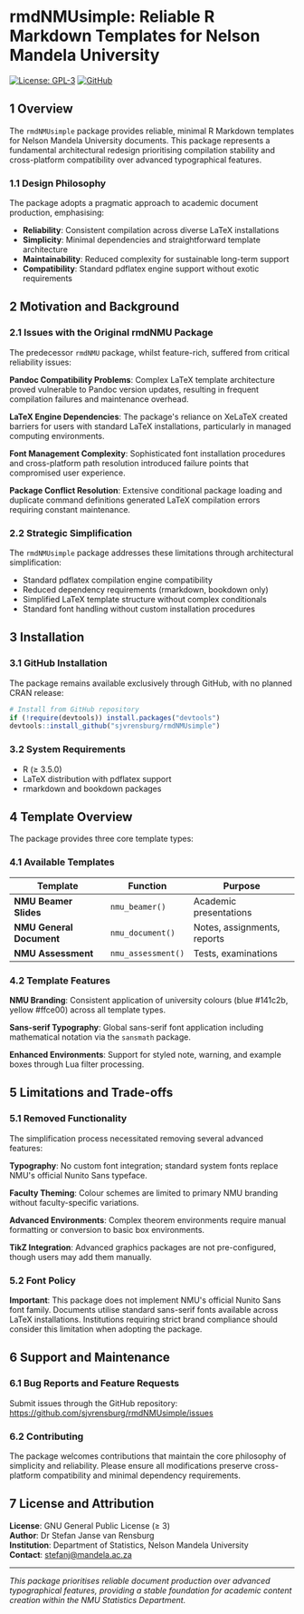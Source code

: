 # rmdNMUsimple: Reliable R Markdown Templates for Nelson Mandela University

[![License: GPL-3](https://img.shields.io/badge/License-GPL%20v3-blue.svg)](https://www.gnu.org/licenses/gpl-3.0)
[![GitHub](https://img.shields.io/badge/GitHub-sjvrensburg%2FrmdNMUsimple-blue)](https://github.com/sjvrensburg/rmdNMUsimple)

## 1 Overview

The `rmdNMUsimple` package provides reliable, minimal R Markdown templates for Nelson Mandela University documents. This package represents a fundamental architectural redesign prioritising compilation stability and cross-platform compatibility over advanced typographical features.

### 1.1 Design Philosophy

The package adopts a pragmatic approach to academic document production, emphasising:

- **Reliability**: Consistent compilation across diverse LaTeX installations
- **Simplicity**: Minimal dependencies and straightforward template architecture  
- **Maintainability**: Reduced complexity for sustainable long-term support
- **Compatibility**: Standard pdflatex engine support without exotic requirements

## 2 Motivation and Background

### 2.1 Issues with the Original rmdNMU Package

The predecessor `rmdNMU` package, whilst feature-rich, suffered from critical reliability issues:

**Pandoc Compatibility Problems**: Complex LaTeX template architecture proved vulnerable to Pandoc version updates, resulting in frequent compilation failures and maintenance overhead.

**LaTeX Engine Dependencies**: The package's reliance on XeLaTeX created barriers for users with standard LaTeX installations, particularly in managed computing environments.

**Font Management Complexity**: Sophisticated font installation procedures and cross-platform path resolution introduced failure points that compromised user experience.

**Package Conflict Resolution**: Extensive conditional package loading and duplicate command definitions generated LaTeX compilation errors requiring constant maintenance.

### 2.2 Strategic Simplification

The `rmdNMUsimple` package addresses these limitations through architectural simplification:

- Standard pdflatex compilation engine compatibility
- Reduced dependency requirements (rmarkdown, bookdown only)
- Simplified LaTeX template structure without complex conditionals
- Standard font handling without custom installation procedures

## 3 Installation

### 3.1 GitHub Installation

The package remains available exclusively through GitHub, with no planned CRAN release:

```r
# Install from GitHub repository
if (!require(devtools)) install.packages("devtools")
devtools::install_github("sjvrensburg/rmdNMUsimple")
```

### 3.2 System Requirements

- R (≥ 3.5.0)
- LaTeX distribution with pdflatex support
- rmarkdown and bookdown packages

## 4 Template Overview

The package provides three core template types:

### 4.1 Available Templates

| Template | Function | Purpose |
|----------|----------|---------|
| **NMU Beamer Slides** | `nmu_beamer()` | Academic presentations |
| **NMU General Document** | `nmu_document()` | Notes, assignments, reports |
| **NMU Assessment** | `nmu_assessment()` | Tests, examinations |

### 4.2 Template Features

**NMU Branding**: Consistent application of university colours (blue #141c2b, yellow #ffce00) across all template types.

**Sans-serif Typography**: Global sans-serif font application including mathematical notation via the `sansmath` package.

**Enhanced Environments**: Support for styled note, warning, and example boxes through Lua filter processing.

## 5 Limitations and Trade-offs

### 5.1 Removed Functionality

The simplification process necessitated removing several advanced features:

**Typography**: No custom font integration; standard system fonts replace NMU's official Nunito Sans typeface.

**Faculty Theming**: Colour schemes are limited to primary NMU branding without faculty-specific variations.

**Advanced Environments**: Complex theorem environments require manual formatting or conversion to basic box environments.

**TikZ Integration**: Advanced graphics packages are not pre-configured, though users may add them manually.

### 5.2 Font Policy

**Important**: This package does not implement NMU's official Nunito Sans font family. Documents utilise standard sans-serif fonts available across LaTeX installations. Institutions requiring strict brand compliance should consider this limitation when adopting the package.

## 6 Support and Maintenance

### 6.1 Bug Reports and Feature Requests

Submit issues through the GitHub repository: https://github.com/sjvrensburg/rmdNMUsimple/issues

### 6.2 Contributing

The package welcomes contributions that maintain the core philosophy of simplicity and reliability. Please ensure all modifications preserve cross-platform compatibility and minimal dependency requirements.

## 7 License and Attribution

**License**: GNU General Public License (≥ 3)  
**Author**: Dr Stefan Janse van Rensburg  
**Institution**: Department of Statistics, Nelson Mandela University  
**Contact**: stefanj@mandela.ac.za

---

*This package prioritises reliable document production over advanced typographical features, providing a stable foundation for academic content creation within the NMU Statistics Department.*
